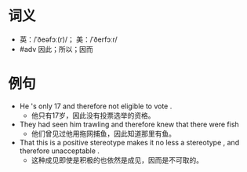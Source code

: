 # 词义
- 英：/ˈðeəfɔː(r)/； 美：/ˈðerfɔːr/
- #adv 因此；所以；因而
# 例句
- He 's only 17 and therefore not eligible to vote .
	- 他只有17岁，因此没有投票选举的资格。
- They had seen him trawling and therefore knew that there were fish
	- 他们曾见过他用拖网捕鱼，因此知道那里有鱼。
- That this is a positive stereotype makes it no less a stereotype , and therefore unacceptable .
	- 这种成见即使是积极的也依然是成见，因而是不可取的。
